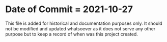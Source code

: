 # Date of Commit = 2021-10-27

This file is added for historical and documentation purposes only.
It should not be modified and updated whatsoever as it does not serve any other purpose but to keep a record of when was this project created.
